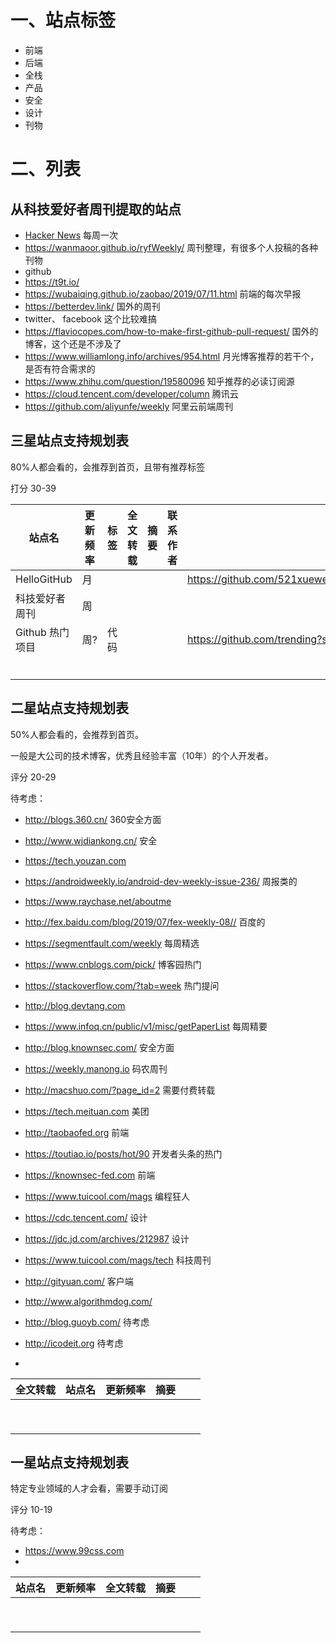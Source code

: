 # 一、站点标签

- 前端
- 后端
- 全栈
- 产品
- 安全
- 设计
- 刊物

# 二、列表

## 从科技爱好者周刊提取的站点

- [Hacker News](https://news.ycombinator.com/) 每周一次
- https://wanmaoor.github.io/ryfWeekly/ 周刊整理，有很多个人投稿的各种刊物
- github
- https://t9t.io/ 
- https://wubaiqing.github.io/zaobao/2019/07/11.html 前端的每次早报 
- https://betterdev.link/ 国外的周刊
- twitter、 facebook 这个比较难搞
- https://flaviocopes.com/how-to-make-first-github-pull-request/ 国外的博客，这个还是不涉及了
- https://www.williamlong.info/archives/954.html 月光博客推荐的若干个，是否有符合需求的
- https://www.zhihu.com/question/19580096 知乎推荐的必读订阅源
- https://cloud.tencent.com/developer/column 腾讯云
- https://github.com/aliyunfe/weekly  阿里云前端周刊



## 三星站点支持规划表

80%人都会看的，会推荐到首页，且带有推荐标签

打分 30-39



| 站点名          | 更新频率 | 标签 | 全文转载 | 摘要 | 联系作者 | 备注                                                         |
| --------------- | -------- | ---- | -------- | ---- | -------- | ------------------------------------------------------------ |
| HelloGitHub     | 月       |      |          |      |          | https://github.com/521xueweihan/HelloGitHub/blob/master/README.md |
| 科技爱好者周刊  | 周       |      |          |      |          |                                                              |
| Github 热门项目 | 周?      | 代码 |          |      |          | https://github.com/trending?since=monthly                    |
|                 |          |      |          |      |          |                                                              |
|                 |          |      |          |      |          |                                                              |
|                 |          |      |          |      |          |                                                              |
|                 |          |      |          |      |          |                                                              |
|                 |          |      |          |      |          |                                                              |
|                 |          |      |          |      |          |                                                              |

## 二星站点支持规划表

50%人都会看的，会推荐到首页。

一般是大公司的技术博客，优秀且经验丰富（10年）的个人开发者。

评分 20-29

待考虑：

- http://blogs.360.cn/  360安全方面
- http://www.wjdiankong.cn/ 安全
- https://tech.youzan.com 
- https://androidweekly.io/android-dev-weekly-issue-236/ 周报类的
- https://www.raychase.net/aboutme
- http://fex.baidu.com/blog/2019/07/fex-weekly-08// 百度的
- https://segmentfault.com/weekly 每周精选
- https://www.cnblogs.com/pick/ 博客园热门
- https://stackoverflow.com/?tab=week 热门提问
- http://blog.devtang.com
- https://www.infoq.cn/public/v1/misc/getPaperList 每周精要
- http://blog.knownsec.com/ 安全方面
- https://weekly.manong.io 码农周刊
- http://macshuo.com/?page_id=2 需要付费转载
- https://tech.meituan.com 美团
- http://taobaofed.org 前端
- https://toutiao.io/posts/hot/90 开发者头条的热门

- https://knownsec-fed.com  前端
- https://www.tuicool.com/mags 编程狂人
- https://cdc.tencent.com/ 设计
- https://jdc.jd.com/archives/212987 设计
- https://www.tuicool.com/mags/tech 科技周刊
- http://gityuan.com/ 客户端

- http://www.algorithmdog.com/
- http://blog.guoyb.com/ 待考虑
- http://icodeit.org 待考虑
- 

| 全文转载 | 站点名 | 更新频率 | 摘要 |      |      |
| -------- | ------ | -------- | ---- | ---- | ---- |
|          |        |          |      |      |      |
|          |        |          |      |      |      |
|          |        |          |      |      |      |
|          |        |          |      |      |      |
|          |        |          |      |      |      |
|          |        |          |      |      |      |
|          |        |          |      |      |      |
|          |        |          |      |      |      |
|          |        |          |      |      |      |

## 

## 一星站点支持规划表

特定专业领域的人才会看，需要手动订阅

评分 10-19

待考虑：

- https://www.99css.com
- 



| 站点名 | 更新频率 | 全文转载 | 摘要 |      |      |
| ------ | -------- | -------- | ---- | ---- | ---- |
|        |          |          |      |      |      |
|        |          |          |      |      |      |
|        |          |          |      |      |      |
|        |          |          |      |      |      |
|        |          |          |      |      |      |
|        |          |          |      |      |      |
|        |          |          |      |      |      |
|        |          |          |      |      |      |
|        |          |          |      |      |      |



